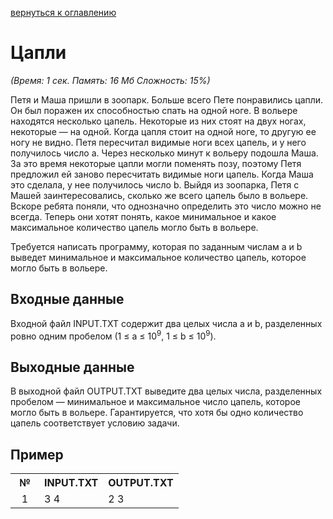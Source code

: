 <a href="/README.md">вернуться к оглавлению</a><br>

<h1>Цапли</h1>
<i>(Время: 1&nbsp;сек. Память: 16 Мб&nbsp;Сложность: 15%)</i>

<p class=text>
Петя и Маша пришли в зоопарк. Больше всего Пете понравились цапли. Он был поражен их способностью спать на одной ноге. В вольере находятся несколько цапель. Некоторые из них стоят на двух ногах, некоторые — на одной. Когда цапля стоит на одной ноге, то другую ее ногу не видно. Петя пересчитал видимые ноги всех цапель, и у него получилось число a. Через несколько минут к вольеру подошла Маша. За это время некоторые цапли могли поменять позу, поэтому Петя предложил ей заново пересчитать видимые ноги цапель. Когда Маша это сделала, у нее получилось число b. Выйдя из зоопарка, Петя с Машей заинтересовались, сколько же всего цапель было в вольере. Вскоре ребята поняли, что однозначно определить это число можно не всегда. Теперь они хотят понять, какое минимальное и какое максимальное количество цапель могло быть в вольере.
</p>
<p class=text>
Требуется написать программу, которая по заданным числам a и b выведет минимальное и максимальное количество цапель, которое могло быть в вольере.
</p>

<h2>Входные данные</h2>

<p class=text>
Входной файл INPUT.TXT содержит два целых числа a и b, разделенных ровно одним пробелом (1 &#8804; a &#8804; 10<sup>9</sup>, 1 &#8804; b &#8804; 10<sup>9</sup>).
</p>

<h2>Выходные данные</h2>

<p class=text>
В выходной файл OUTPUT.TXT выведите два целых числа, разделенных пробелом — минимальное и максимальное число цапель, которое могло быть в вольере. Гарантируется, что хотя бы одно количество цапель соответствует условию задачи.
</p>

<h2>Пример</h2>

<table class=main cellpadding=2 cellspacing=1>
<tr><th width=30>№</th><th>INPUT.TXT</th><th>OUTPUT.TXT</th></tr>
<tr class=white2><td align=center>1</td><td valign=top>3 4</td><td valign=top>2 3</td></tr>
</table>